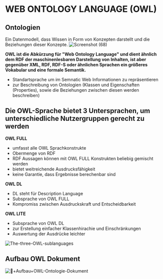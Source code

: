 # WEB ONTOLOGY LANGUAGE (OWL)

## Ontologien
Ein Datenmodell, dass Wissen in Form von Konzepten darstellt und die Beziehungen dieser Konzepte.
![Screenshot (68)](https://user-images.githubusercontent.com/92676445/198880512-e3d4ba4b-77d1-4ede-bb96-79432297f14d.png)

**OWL ist die Abkürzung für "Web Ontology Language" und dient ähnlich dem RDF der maschinenlesbaren Darstellung von Inhalten, ist aber gegenüber XML, RDF, RDF-S oder ähnlichen Sprachen ein größeres Vokabular und eine formale Semantik.**

- Standartsprache um im Semnatic Web Informationen zu repräsentieren
- zur Beschreibung von Ontologien (Klassen und Eigenschaften (Properties), sowie die Beziehungen zwischen diesen werden beschreiben)


## Die OWL-Sprache bietet 3 Untersprachen, um unterschiedliche Nutzergruppen gerecht zu werden

**OWL FULL**
- umfasst alle OWL Sprachkonstrukte
- Obermenge von RDF
- RDF Aussagen können mit OWL FULL Konstrukten beliebig gemischt werden
- bietet weitreichende Ausdrucksfähigkeit
- keine Garantie, dass Ergebnisse berechenbar sind 

**OWL DL**

- DL steht für Description Language
- Subsprache von OWL FULL
- Kompromiss zwischen Ausdruckskraft und Entscheidbarkeit

**OWL LITE**
- Subsprache von OWL DL
- zur Erstellung einfacher Klassenhirachie und Einschränkungen
- Auswertung der Ausdrücke leichter

![The-three-OWL-sublanguages](https://user-images.githubusercontent.com/92676445/198892509-a4b0dbde-0915-4e64-8f7a-0733ef3bf135.png)

## Aufbau OWL Dokument
![+Aufbau+OWL-Ontologie-Dokument](https://user-images.githubusercontent.com/92676445/198982071-ee7fa352-bb6d-4980-8f15-738eb046404a.jpg)

